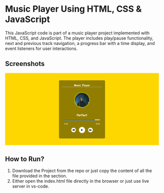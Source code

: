 
# Music Player Using HTML, CSS & JavaScript

This JavaScript code is part of a music player project implemented with HTML, CSS, and JavaScript. The player includes play/pause functionality, next and previous track navigation, a progress bar with a time display, and event listeners for user interactions.

## Screenshots

![App Screenshot](screenshort.png)


## How to Run?

1. Download the Project from the repo or just copy the content of all the file provided in the section.
2. Either open the index.html file  directly in the browser or just use live server in vs-code.